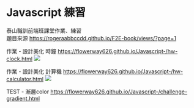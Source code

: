 # Javascript 練習
泰山職訓前端班課堂作業、練習 <br>
題目來源 https://rogeraabbccdd.github.io/F2E-book/views/?page=1

作業 - 設計美化 時鐘
https://flowerway626.github.io/Javascript-/hw-clock.html
![](https://i.imgur.com/mMHVZG6.png)

作業 - 設計美化 計算機
https://flowerway626.github.io/Javascript-/hw-calculator.html
![](https://i.imgur.com/lmy2vSH.jpg)

TEST - 漸層color
https://flowerway626.github.io/Javascript-/challenge-gradient.html